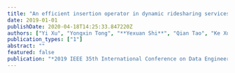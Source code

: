 ```yaml
---
title: "An efficient insertion operator in dynamic ridesharing services"
date: 2019-01-01
publishDate: 2020-04-18T14:25:33.847220Z
authors: ["Yi Xu", "Yongxin Tong", "**Yexuan Shi**", "Qian Tao", "Ke Xu", "Wei Li"]
publication_types: ["1"]
abstract: ""
featured: false
publication: "*2019 IEEE 35th International Conference on Data Engineering (ICDE)*"
---
```


